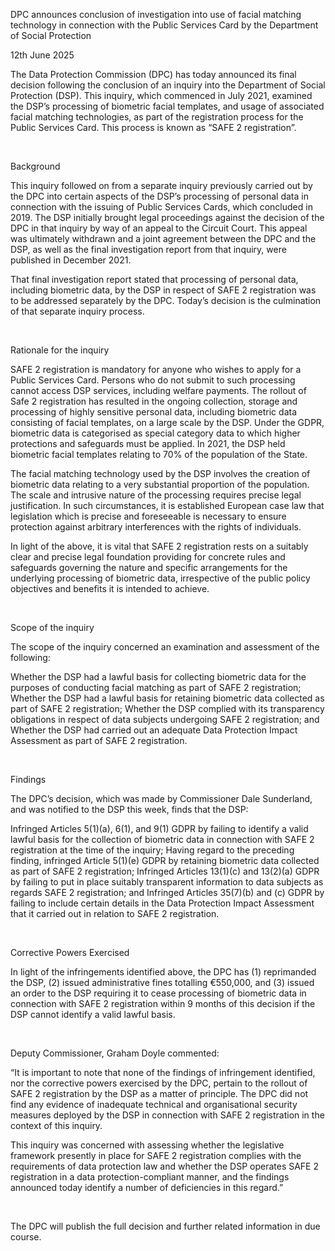 DPC announces conclusion of investigation into use of facial matching technology in connection with the Public Services Card by the Department of Social Protection

12th June 2025

The Data Protection Commission (DPC) has today announced its final decision following the conclusion of an inquiry into the Department of Social Protection (DSP). This inquiry, which commenced in July 2021, examined the DSP’s processing of biometric facial templates, and usage of associated facial matching technologies, as part of the registration process for the Public Services Card. This process is known as “SAFE 2 registration”.

 

Background

This inquiry followed on from a separate inquiry previously carried out by the DPC into certain aspects of the DSP’s processing of personal data in connection with the issuing of Public Services Cards, which concluded in 2019. The DSP initially brought legal proceedings against the decision of the DPC in that inquiry by way of an appeal to the Circuit Court. This appeal was ultimately withdrawn and a joint agreement between the DPC and the DSP, as well as the final investigation report from that inquiry, were published in December 2021.

That final investigation report stated that processing of personal data, including biometric data, by the DSP in respect of SAFE 2 registration was to be addressed separately by the DPC. Today’s decision is the culmination of that separate inquiry process.

 

Rationale for the inquiry

SAFE 2 registration is mandatory for anyone who wishes to apply for a Public Services Card. Persons who do not submit to such processing cannot access DSP services, including welfare payments. The rollout of Safe 2 registration has resulted in the ongoing collection, storage and processing of highly sensitive personal data, including biometric data consisting of facial templates, on a large scale by the DSP. Under the GDPR, biometric data is categorised as special category data to which higher protections and safeguards must be applied. In 2021, the DSP held biometric facial templates relating to 70% of the population of the State.

The facial matching technology used by the DSP involves the creation of biometric data relating to a very substantial proportion of the population. The scale and intrusive nature of the processing requires precise legal justification. In such circumstances, it is established European case law that legislation which is precise and foreseeable is necessary to ensure protection against arbitrary interferences with the rights of individuals. 

In light of the above, it is vital that SAFE 2 registration rests on a suitably clear and precise legal foundation providing for concrete rules and safeguards governing the nature and specific arrangements for the underlying processing of biometric data, irrespective of the public policy objectives and benefits it is intended to achieve.

 

Scope of the inquiry

The scope of the inquiry concerned an examination and assessment of the following:

Whether the DSP had a lawful basis for collecting biometric data for the purposes of conducting facial matching as part of SAFE 2 registration; Whether the DSP had a lawful basis for retaining biometric data collected as part of SAFE 2 registration; Whether the DSP complied with its transparency obligations in respect of data subjects undergoing SAFE 2 registration; and Whether the DSP had carried out an adequate Data Protection Impact Assessment as part of SAFE 2 registration.

 

Findings

The DPC’s decision, which was made by Commissioner Dale Sunderland, and was notified to the DSP this week, finds that the DSP:

Infringed Articles 5(1)(a), 6(1), and 9(1) GDPR by failing to identify a valid lawful basis for the collection of biometric data in connection with SAFE 2 registration at the time of the inquiry; Having regard to the preceding finding, infringed Article 5(1)(e) GDPR by retaining biometric data collected as part of SAFE 2 registration; Infringed Articles 13(1)(c) and 13(2)(a) GDPR by failing to put in place suitably transparent information to data subjects as regards SAFE 2 registration; and Infringed Articles 35(7)(b) and (c) GDPR by failing to include certain details in the Data Protection Impact Assessment that it carried out in relation to SAFE 2 registration.

 

Corrective Powers Exercised

In light of the infringements identified above, the DPC has (1) reprimanded the DSP, (2) issued administrative fines totalling €550,000, and (3) issued an order to the DSP requiring it to cease processing of biometric data in connection with SAFE 2 registration within 9 months of this decision if the DSP cannot identify a valid lawful basis.

 

Deputy Commissioner, Graham Doyle commented:

“It is important to note that none of the findings of infringement identified, nor the corrective powers exercised by the DPC, pertain to the rollout of SAFE 2 registration by the DSP as a matter of principle. The DPC did not find any evidence of inadequate technical and organisational security measures deployed by the DSP in connection with SAFE 2 registration in the context of this inquiry.

This inquiry was concerned with assessing whether the legislative framework presently in place for SAFE 2 registration complies with the requirements of data protection law and whether the DSP operates SAFE 2 registration in a data protection-compliant manner, and the findings announced today identify a number of deficiencies in this regard.”

 

The DPC will publish the full decision and further related information in due course.
